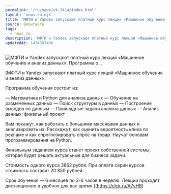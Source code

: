 ```yaml
---
permalink: '/ru/news/vk-3414/index.html'
layout: 'news.ru.njk'
title: 'МФТИ и Yandex запускают платный курс лекций «Машинное обучение и анализ данных».    Программа о…'
source: ВКонтакте
tags:
  - news_ru
description: 'МФТИ и Yandex запускают платный курс лекций «Машинное обучение и анализ данных».    Программа о…'
updatedAt: 1474387406
---
```

![МФТИ и Yandex запускают платный курс лекций «Машинное обучение и анализ данных».    Программа о…](https://sun9-74.userapi.com/c636227/v636227484/26805/6vkp13Cay6A.jpg)

[МФТИ и Yandex запускают платный курс лекций «Машинное обучение и анализ данных».

Программа обучения состоит из:

— Математика и Python для анализа данных
— Обучение на размеченных данных
— Поиск структуры в данных
— Построение выводов по данным
— Прикладные задачи анализа данных
— Анализ данных: финальный проект

Вам покажут, как работать с большими массивами данных и анализировать их. Расскажут, как оценить вероятность клика по рекламе и как спрогнозировать спрос на товар. Научат основам программирования на Python.

Финальным заданием курса станет проект собственной системы, которая будет решать актуальные для бизнеса задачи.

Стоимость одного курса 3862 рубля. При оплате серии курсов стоимость составит 20 850 рублей.

Срок обучения — 6 месяцев по 3-6 часов в неделю. Лекции проходят дистанционно в удобное для вас время.](https://clck.ru/A7vHB)
